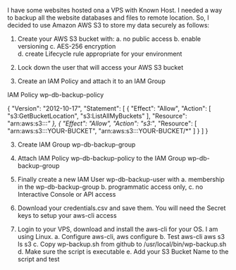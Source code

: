 I have some websites hosted ona a VPS with Known Host.
I needed a way to backup all the website databases and files to remote location.
So, I decided to use Amazon AWS S3 to store my data securely as follows:

1. Create your AWS S3 bucket with: 
	a. no public access 
	b. enable versioning
	c. AES-256 encryption  
	d. create Lifecycle rule appropriate for your environment

2. Lock down the user that will access your AWS S3 bucket 

3. Create an IAM Policy and attach it to an IAM Group 

IAM Policy wp-db-backup-policy

{
    "Version": "2012-10-17",
    "Statement": [
        {
            "Effect": "Allow",
            "Action": [
                "s3:GetBucketLocation",
                "s3:ListAllMyBuckets"
            ],
            "Resource": "arn:aws:s3:::*"
        },
        {
            "Effect": "Allow",
            "Action": "s3:*",
            "Resource": [
                "arn:aws:s3:::YOUR-BUCKET",
                "arn:aws:s3:::YOUR-BUCKET/*"
            ]
        }
    ]
}

3. Create IAM Group wp-db-backup-group 

4. Attach IAM Policy wp-db-backup-policy to the IAM Group wp-db-backup-group

5. Finally create a new IAM User wp-db-backup-user with 
	a. membership in the wp-db-backup-group
	b. programmatic access only, 
	c. no Interactive Console or API access

6. Download your credentials.csv and save them. You will need the Secret keys to setup your aws-cli access

7. Login to your VPS, download and install the aws-cli for your OS. I am using Linux.
	a. Configure aws-cli, aws configure
	b. Test aws-cli aws s3 ls s3
	c. Copy wp-backup.sh from github to /usr/local/bin/wp-backup.sh
	d. Make sure the script is executable
	e. Add your S3 Bucket Name to the script and test


